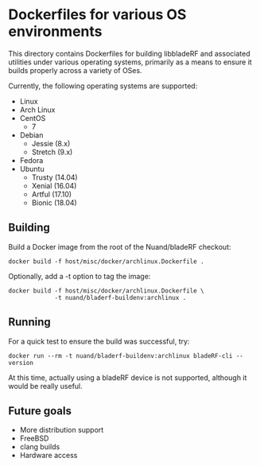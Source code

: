 # Dockerfiles for various OS environments #

This directory contains Dockerfiles for building libbladeRF and associated
utilities under various operating systems, primarily as a means to ensure it
builds properly across a variety of OSes.

Currently, the following operating systems are supported:

 * Linux
  * Arch Linux
  * CentOS
    * 7
  * Debian
    * Jessie (8.x)
    * Stretch (9.x)
  * Fedora
  * Ubuntu
    * Trusty (14.04)
    * Xenial (16.04)
    * Artful (17.10)
    * Bionic (18.04)

## Building ##

Build a Docker image from the root of the Nuand/bladeRF checkout:

```
docker build -f host/misc/docker/archlinux.Dockerfile .
```

Optionally, add a -t option to tag the image:

```
docker build -f host/misc/docker/archlinux.Dockerfile \
             -t nuand/bladerf-buildenv:archlinux .
```

## Running ##

For a quick test to ensure the build was successful, try:

```
docker run --rm -t nuand/bladerf-buildenv:archlinux bladeRF-cli --version
```

At this time, actually using a bladeRF device is not supported, although it
would be really useful.

## Future goals ##

 * More distribution support
 * FreeBSD
 * clang builds
 * Hardware access
